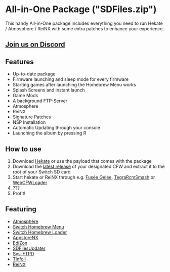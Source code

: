 All-in-One Package ("SDFiles.zip")
===========================

This handy All-in-One package includes everything you need to run Hekate / Atmosphere / ReiNX with some extra patches to enhance your experience.

## [Join us on Discord](https://discord.gg/qbRAuy7)

## Features
* Up-to-date package
* Firmware launching and sleep mode for every firmware
* Starting games after launching the Homebrew Menu works
* Splash Screens and instant launch
* Game Mods
* A background FTP-Server
* Atmosphere
* ReiNX
* Signature Patches
* NSP Installation
* Automatic Updating through your console
* Launching the album by pressing R

## How to use
1. Download [Hekate](https://github.com/CTCaer/hekate/releases) or use the payload that comes with the package
2. Download the [latest release](https://github.com/tumGER/SDFilesSwitch/releases) of your designated CFW and extract it to the root of your Switch SD card
3. Start hekate or ReiNX through e.g. [Fusée Gelée](https://github.com/reswitched/fusee-launcher), [TegraRcmSmash](https://switchtools.sshnuke.net/) or [WebCFWLoader](https://elijahzawesome.github.io/web-cfw-loader/)
4. ???
5. Profit!

## Featuring
* [Atmosphère](https://github.com/Atmosphere-NX/Atmosphere)
* [Switch Homebrew Menu](https://github.com/switchbrew/nx-hbmenu)
* [Switch Homebrew Loader](https://github.com/switchbrew/nx-hbloader)
* [AppstoreNX](https://github.com/vgmoose/appstorenx)
* [EdiZon](https://github.com/thomasnet-mc/EdiZon)
* [SDFilesUpdater](https://github.com/StevenMattera/SDFilesUpdater)
* [Sys-FTPD](https://github.com/jakibaki/sys-ftpd)
* [Tinfoil](https://github.com/Adubbz/Tinfoil)
* [ReiNX](https://github.com/Reisyukaku/ReiNX)
